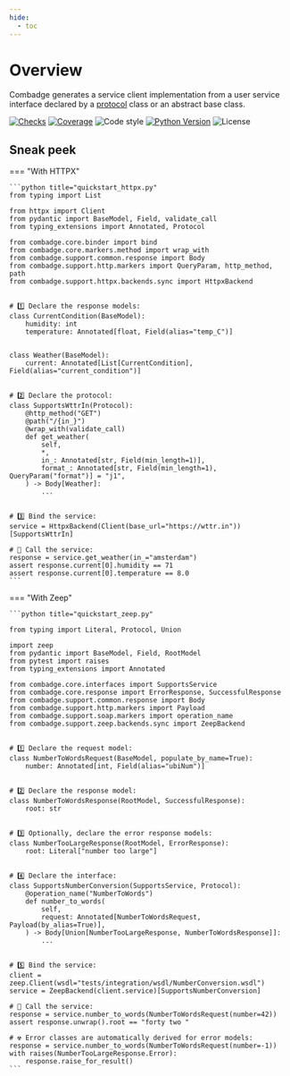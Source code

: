 ```yaml
---
hide:
  - toc
---
```


# Overview

Combadge generates a service client implementation from a user service interface
declared by a [protocol](https://peps.python.org/pep-0544/) class or an abstract base class.

[![Checks](https://img.shields.io/github/checks-status/kpn/combadge/main?logo=github)](https://github.com/kpn/combadge/actions/workflows/check.yaml)
[![Coverage](https://codecov.io/gh/kpn/combadge/branch/main/graph/badge.svg?token=ZAqYAaTXwE)](https://codecov.io/gh/kpn/combadge)
![Code style](https://img.shields.io/badge/code%20style-black-000000.svg)
[![Python Version](https://img.shields.io/pypi/pyversions/combadge?logo=python&logoColor=yellow)](https://pypi.org/project/combadge/)
![License](https://img.shields.io/github/license/kpn/combadge)

## Sneak peek

=== "With HTTPX"

    ```python title="quickstart_httpx.py"
    from typing import List

    from httpx import Client
    from pydantic import BaseModel, Field, validate_call
    from typing_extensions import Annotated, Protocol

    from combadge.core.binder import bind
    from combadge.core.markers.method import wrap_with
    from combadge.support.common.response import Body
    from combadge.support.http.markers import QueryParam, http_method, path
    from combadge.support.httpx.backends.sync import HttpxBackend


    # 1️⃣ Declare the response models:
    class CurrentCondition(BaseModel):
        humidity: int
        temperature: Annotated[float, Field(alias="temp_C")]


    class Weather(BaseModel):
        current: Annotated[List[CurrentCondition], Field(alias="current_condition")]


    # 2️⃣ Declare the protocol:
    class SupportsWttrIn(Protocol):
        @http_method("GET")
        @path("/{in_}")
        @wrap_with(validate_call)
        def get_weather(
            self,
            *,
            in_: Annotated[str, Field(min_length=1)],
            format_: Annotated[str, Field(min_length=1), QueryParam("format")] = "j1",
        ) -> Body[Weather]:
            ...


    # 3️⃣ Bind the service:
    service = HttpxBackend(Client(base_url="https://wttr.in"))[SupportsWttrIn]

    # 🚀 Call the service:
    response = service.get_weather(in_="amsterdam")
    assert response.current[0].humidity == 71
    assert response.current[0].temperature == 8.0
    ```

=== "With Zeep"

    ```python title="quickstart_zeep.py"

    from typing import Literal, Protocol, Union

    import zeep
    from pydantic import BaseModel, Field, RootModel
    from pytest import raises
    from typing_extensions import Annotated

    from combadge.core.interfaces import SupportsService
    from combadge.core.response import ErrorResponse, SuccessfulResponse
    from combadge.support.common.response import Body
    from combadge.support.http.markers import Payload
    from combadge.support.soap.markers import operation_name
    from combadge.support.zeep.backends.sync import ZeepBackend


    # 1️⃣ Declare the request model:
    class NumberToWordsRequest(BaseModel, populate_by_name=True):
        number: Annotated[int, Field(alias="ubiNum")]


    # 2️⃣ Declare the response model:
    class NumberToWordsResponse(RootModel, SuccessfulResponse):
        root: str


    # 3️⃣ Optionally, declare the error response models:
    class NumberTooLargeResponse(RootModel, ErrorResponse):
        root: Literal["number too large"]


    # 4️⃣ Declare the interface:
    class SupportsNumberConversion(SupportsService, Protocol):
        @operation_name("NumberToWords")
        def number_to_words(
            self,
            request: Annotated[NumberToWordsRequest, Payload(by_alias=True)],
        ) -> Body[Union[NumberTooLargeResponse, NumberToWordsResponse]]:
            ...


    # 5️⃣ Bind the service:
    client = zeep.Client(wsdl="tests/integration/wsdl/NumberConversion.wsdl")
    service = ZeepBackend(client.service)[SupportsNumberConversion]

    # 🚀 Call the service:
    response = service.number_to_words(NumberToWordsRequest(number=42))
    assert response.unwrap().root == "forty two "

    # ☢️ Error classes are automatically derived for error models:
    response = service.number_to_words(NumberToWordsRequest(number=-1))
    with raises(NumberTooLargeResponse.Error):
        response.raise_for_result()
    ```

